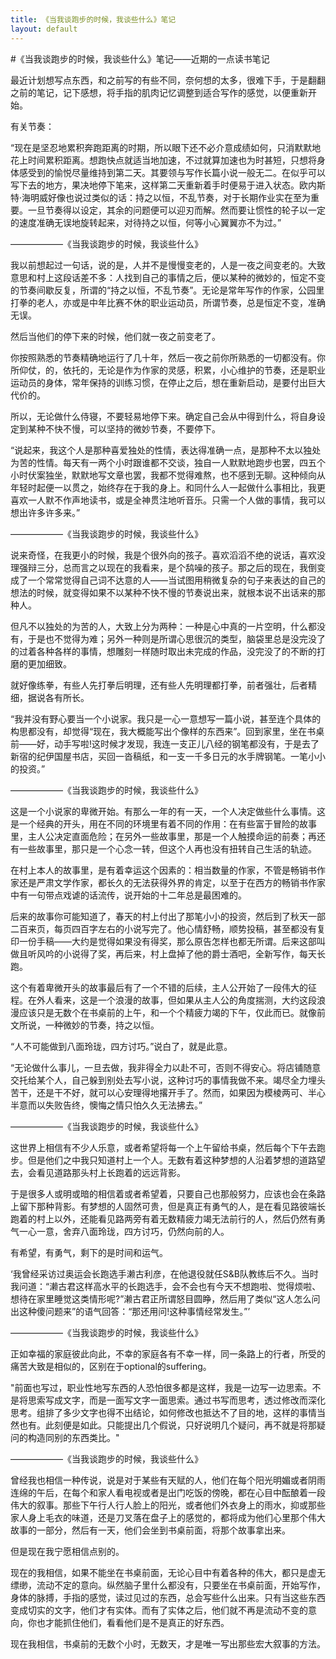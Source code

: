 ```yaml
---
title: 《当我谈跑步的时候，我谈些什么》笔记
layout: default
---
```


#《当我谈跑步的时候，我谈些什么》笔记——近期的一点读书笔记

最近计划想写点东西，和之前写的有些不同，奈何想的太多，很难下手，于是翻翻之前的笔记，记下感想，将手指的肌肉记忆调整到适合写作的感觉，以便重新开始。

有关节奏：

“现在是坚忍地累积奔跑距离的时期，所以眼下还不必介意成绩如何，只消默默地花上时间累积距离。想跑快点就适当地加速，不过就算加速也为时甚短，只想将身体感受到的愉悦尽量维持到第二天。其要领与写作长篇小说一般无二。在似乎可以写下去的地方，果决地停下笔来，这样第二天重新着手时便易于进入状态。欧内斯特·海明威好像也说过类似的话：持之以恒，不乱节奏，对于长期作业实在至为重要。一旦节奏得以设定，其余的问题便可以迎刃而解。然而要让惯性的轮子以一定的速度准确无误地旋转起来，对待持之以恒，何等小心翼翼亦不为过。”

——————《当我谈跑步的时候，我谈些什么》

 

我以前想起过一句话，说的是，人并不是慢慢变老的，人是一夜之间变老的。大致意思和村上这段话差不多：人找到自己的事情之后，便以某种的微妙的，恒定不变的节奏间歇反复，所谓的“持之以恒，不乱节奏”。无论是常年写作的作家，公园里打拳的老人，亦或是中年比赛不休的职业运动员，所谓节奏，总是恒定不变，准确无误。

然后当他们的停下来的时候，他们就一夜之前变老了。

你按照熟悉的节奏精确地运行了几十年，然后一夜之前你所熟悉的一切都没有。你所仰仗，的，依托的，无论是作为作家的灵感，积累，小心维护的节奏，还是职业运动员的身体，常年保持的训练习惯，在停止之后，想在重新启动，是要付出巨大代价的。

所以，无论做什么侍寝，不要轻易地停下来。确定自己会从中得到什么，将自身设定到某种不快不慢，可以坚持的微妙节奏，不要停下。

 

“说起来，我这个人是那种喜爱独处的性情，表达得准确一点，是那种不太以独处为苦的性情。每天有一两个小时跟谁都不交谈，独自一人默默地跑步也罢，四五个小时伏案独坐，默默地写文章也罢，我都不觉得难熬，也不感到无聊。这种倾向从年轻时起便一以贯之，始终存在于我的身上。和同什么人一起做什么事相比，我更喜欢一人默不作声地读书，或是全神贯注地听音乐。只需一个人做的事情，我可以想出许多许多来。”

——————《当我谈跑步的时候，我谈些什么》

 

说来奇怪，在我更小的时候，我是个很外向的孩子。喜欢滔滔不绝的说话，喜欢没理强辩三分，总而言之以现在的我看来，是个鸹噪的孩子。那之后的现在，我倒变成了一个常常觉得自己词不达意的人——当试图用稍微复杂的句子来表达的自己的想法的时候，就变得如果不以某种不快不慢的节奏说出来，就根本说不出话来的那种人。

但凡不以独处的为苦的人，大致上分为两种：一种是心中真的一片空明，什么都没有，于是也不觉得为难；另外一种则是所谓心思很沉的类型，脑袋里总是没完没了的过着各种各样的事情，想雕刻一样随时取出未完成的作品，没完没了的不断的打磨的更加细致。

就好像练拳，有些人先打拳后明理，还有些人先明理都打拳，前者强壮，后者精细，据说各有所长。



“我并没有野心要当一个小说家。我只是一心一意想写一篇小说，甚至连个具体的构思都没有，却觉得“现在，我大概能写出个像样的东西来”。回到家里，坐在书桌前——好，动手写啦!这时候才发现，我连一支正儿八经的钢笔都没有，于是去了新宿的纪伊国屋书店，买回一沓稿纸，和一支一千多日元的水手牌钢笔。一笔小小的投资。”

——————《当我谈跑步的时候，我谈些什么》



这是一个小说家的卑微开始。有那么一年的有一天，一个人决定做些什么事情。这是一个经典的开头，用在不同的环境里有着不同的作用：在有些富于冒险的故事里，主人公决定直面危险；在另外一些故事里，那是一个人触摸命运的前奏；再还有一些故事里，那只是一个心念一转，但这个人再也没有扭转自己生活的轨迹。

在村上本人的故事里，是有着幸运这个因素的：相当数量的作家，不管是畅销书作家还是严肃文学作家，都长久的无法获得外界的肯定，以至于在西方的畅销书作家中有一句带点戏谑的话流传，说开始的十二年总是最困难的。

后来的故事你可能知道了，春天的村上付出了那笔小小的投资，然后到了秋天一部二百来页，每页四百字左右的小说写完了。他心情舒畅，顺势投稿，甚至都没有复印一份手稿——大约是觉得如果没有得奖，那么原告怎样也都无所谓。后来这部叫做且听风吟的小说得了奖，再后来，村上盘掉了他的爵士酒吧，全新写作，每天长跑。

这个有着卑微开头的故事最后有了一个不错的后续，主人公开始了一段伟大的征程。在外人看来，这是一个浪漫的故事，但如果从主人公的角度揣测，大约这段浪漫应该只是无数个在书桌前的上午，和一个个精疲力竭的下午，仅此而已。就像前文所说，一种微妙的节奏，持之以恒。

 

“人不可能做到八面玲珑，四方讨巧。”说白了，就是此意。

“无论做什么事儿，一旦去做，我非得全力以赴不可，否则不得安心。将店铺随意交托给某个人，自己躲到别处去写小说，这种讨巧的事情我做不来。竭尽全力埋头苦干，还是干不好，就可以心安理得地撂开手了。然而，如果因为模棱两可、半心半意而以失败告终，懊悔之情只怕久久无法拂去。”

——————《当我谈跑步的时候，我谈些什么》

 

这世界上相信有不少人乐意，或者希望将每一个上午留给书桌，然后每个下午去跑步。但是他们之中我只知道村上一个人。无数有着这种梦想的人沿着梦想的道路望去，会看见道路那头村上长跑着的远远背影。

于是很多人或明或暗的相信着或者希望着，只要自己也那般努力，应该也会在条路上留下那种背影。有梦想的人固然可贵，但是真正有勇气的人，是在看见路彼端长跑着的村上以外，还能看见路两旁有着无数精疲力竭无法前行的人，然后仍然有勇气一心一意，舍弃八面玲珑，四方讨巧，仍然向前的人。

有希望，有勇气，剩下的是时间和运气。

 

‘我曾经采访过奥运会长跑选手濑古利彦，在他退役就任S&B队教练后不久。当时我问道：“濑古君这样高水平的长跑选手，会不会也有今天不想跑啦、觉得烦啦、想待在家里睡觉这类情形呢?”濑古君正所谓怒目圆睁，然后用了类似“这人怎么问出这种傻问题来”的语气回答：“那还用问!这种事情经常发生。”’

 

——————《当我谈跑步的时候，我谈些什么》

 

正如幸福的家庭彼此向此，不幸的家庭各有不幸一样，同一条路上的行者，所受的痛苦大致是相似的，区别在于optional的suffering。

 

"前面也写过，职业性地写东西的人恐怕很多都是这样，我是一边写一边思索。不是将思索写成文字，而是一面写文字一面思索。通过书写而思考，透过修改而深化思考。组排了多少文字也得不出结论，如何修改也抵达不了目的地，这样的事情当然也有。此刻便是如此。只能提出几个假说，只好说明几个疑问，再不就是将那疑问的构造同别的东西类比。"

——————《当我谈跑步的时候，我谈些什么》

 

曾经我也相信一种传说，说是对于某些有天赋的人，他们在每个阳光明媚或者阴雨连绵的午后，在每个和家人看电视或者是出门吃饭的傍晚，都在心目中酝酿着一段伟大的叙事。那些下午行人行人脸上的阳光，或者他们外衣身上的雨水，抑或那些家人身上毛衣的味道，还是刀叉落在盘子上的感觉的，都将成为他们心里那个伟大故事的一部分，然后有一天，他们会坐到书桌前面，将那个故事拿出来。

但是现在我宁愿相信点别的。

现在的我相信，如果不能坐在书桌前面，无论心目中有着各种的伟大，都只是虚无缥缈，流动不定的意向。纵然脑子里什么都没有，只要坐在书桌前面，开始写作，身体的脉搏，手指的感觉，读过见过的东西，总会写些什么出来。只有当这些东西变成切实的文字，他们才有实体。而有了实体之后，他们就不再是流动不变的意向，你也才能抓住他们，看看他们是不是真正的好东西。

现在我相信，书桌前的无数个小时，无数天，才是唯一写出那些宏大叙事的方法。

 